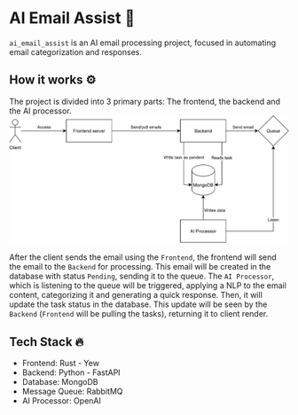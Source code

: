 # AI Email Assist 📩
`ai_email_assist` is an AI email processing project, focused in automating email categorization and responses.

## How it works ⚙️
The project is divided into 3 primary parts: The frontend, the backend and the AI processor.
![arch image](./assets/arch.svg)

After the client sends the email using the `Frontend`, the frontend will send the email to the `Backend` for processing.
This email will be created in the database with status `Pending`, sending it to the queue.
The `AI Processor`, which is listening to the queue will be triggered, applying a NLP to the email content, categorizing it and generating a quick response. Then, it will update the task status in the database.
This update will be seen by the `Backend` (`Frontend` will be pulling the tasks), returning it to client render.

## Tech Stack 🔥
- Frontend: Rust - Yew
- Backend: Python - FastAPI
- Database: MongoDB
- Message Queue: RabbitMQ
- AI Processor: OpenAI
